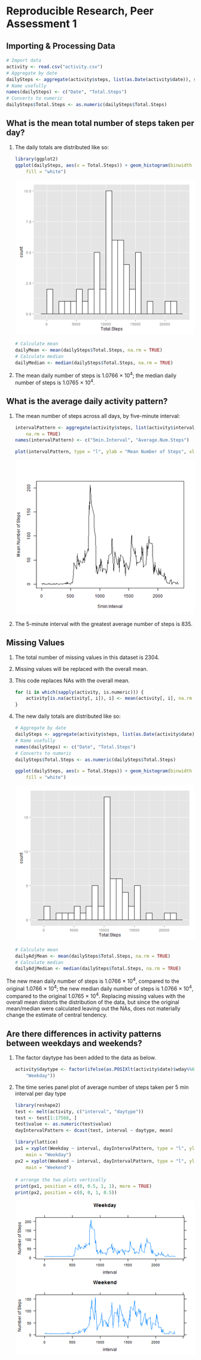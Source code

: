 Reproducible Research, Peer Assessment 1
========================================================
## Importing & Processing Data

```r
# Import data
activity <- read.csv("activity.csv")
# Aggregate by date
dailySteps <- aggregate(activity$steps, list(as.Date(activity$date)), sum)
# Name usefully
names(dailySteps) <- c("Date", "Total.Steps")
# Converts to numeric
dailySteps$Total.Steps <- as.numeric(dailySteps$Total.Steps)
```


## What is the mean total number of steps taken per day?
1. The daily totals are distributed like so:

    
    ```r
    library(ggplot2)
    ggplot(dailySteps, aes(x = Total.Steps)) + geom_histogram(binwidth = 1000, colour = "black", 
        fill = "white")
    ```
    
    ![plot of chunk unnamed-chunk-1](figure/unnamed-chunk-1.png) 


    
    ```r
    # Calculate mean
    dailyMean <- mean(dailySteps$Total.Steps, na.rm = TRUE)
    # Calculate median
    dailyMedian <- median(dailySteps$Total.Steps, na.rm = TRUE)
    ```


2. The mean daily number of steps is 1.0766 &times; 10<sup>4</sup>; the median daily number of steps is 1.0765 &times; 10<sup>4</sup>.

## What is the average daily activity pattern?
    
1. The mean number of steps across all days, by five-minute interval:
    
    ```r
    intervalPattern <- aggregate(activity$steps, list(activity$interval), mean, 
        na.rm = TRUE)
    names(intervalPattern) <- c("5min.Interval", "Average.Num.Steps")
    ```


    
    ```r
    plot(intervalPattern, type = "l", ylab = "Mean Number of Steps", xlab = "5min Interval")
    ```
    
    ![plot of chunk unnamed-chunk-2](figure/unnamed-chunk-2.png) 

2. The 5-minute interval with the greatest average number of steps is 835.

## Missing Values
1. The total number of missing values in this dataset is 2304.

2. Missing values will be replaced with the overall mean.

3. This code replaces NAs with the overall mean.

    
    ```r
    for (i in which(sapply(activity, is.numeric))) {
        activity[is.na(activity[, i]), i] <- mean(activity[, i], na.rm = TRUE)
    }
    ```


4. The new daily totals are distributed like so:

    
    ```r
    # Aggregate by date
    dailySteps <- aggregate(activity$steps, list(as.Date(activity$date)), sum)
    # Name usefully
    names(dailySteps) <- c("Date", "Total.Steps")
    # Converts to numeric
    dailySteps$Total.Steps <- as.numeric(dailySteps$Total.Steps)
    ```


    
    ```r
    ggplot(dailySteps, aes(x = Total.Steps)) + geom_histogram(binwidth = 1000, colour = "black", 
        fill = "white")
    ```
    
    ![plot of chunk unnamed-chunk-3](figure/unnamed-chunk-3.png) 


    
    ```r
    # Calculate mean
    dailyAdjMean <- mean(dailySteps$Total.Steps, na.rm = TRUE)
    # Calculate median
    dailyAdjMedian <- median(dailySteps$Total.Steps, na.rm = TRUE)
    ```


The new mean daily number of steps is 1.0766 &times; 10<sup>4</sup>, compared to the original 1.0766 &times; 10<sup>4</sup>; the new median daily number of steps is 1.0766 &times; 10<sup>4</sup>, compared to the original 1.0765 &times; 10<sup>4</sup>.  Replacing missing values with the overall mean distorts the distribution of the data, but since the original mean/median were calculated leaving out the NAs, does not materially change the estimate of central tendency.

## Are there differences in activity patterns between weekdays and weekends?
1. The factor daytype has been added to the data as below.

    
    ```r
    activity$daytype <- factor(ifelse(as.POSIXlt(activity$date)$wday%%6 == 0, "Weekend", 
        "Weekday"))
    ```


2. The time series panel plot of average number of steps taken per 5 min interval per day type

    
    ```r
    library(reshape2)
    test <- melt(activity, c("interval", "daytype"))
    test <- test[1:17568, ]
    test$value <- as.numeric(test$value)
    dayIntervalPattern <- dcast(test, interval ~ daytype, mean)
    ```


    
    ```r
    library(lattice)
    px1 = xyplot(Weekday ~ interval, dayIntervalPattern, type = "l", ylab = "Number of Steps", 
        main = "Weekday")
    px2 = xyplot(Weekend ~ interval, dayIntervalPattern, type = "l", ylab = "Number of Steps", 
        main = "Weekend")
    
    # arrange the two plots vertically
    print(px1, position = c(0, 0.5, 1, 1), more = TRUE)
    print(px2, position = c(0, 0, 1, 0.5))
    ```
    
    ![plot of chunk unnamed-chunk-4](figure/unnamed-chunk-4.png) 
